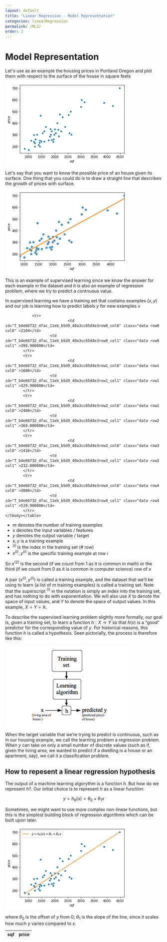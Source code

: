 ```yaml
---
layout: default
title: "Linear Regression - Model Representation"
categories: linearRegression
permalink: /ML2/
order: 2
---
```


# Model Representation
Let's use as an example the housing prices in Portland Oregon and plot them with respect to the surface of the house in square feets


![png](ML-2-ModelRepresentation_files/ML-2-ModelRepresentation_2_0.png)


Let's say that you want to know the possible price of an house given its surface. One thing that you could do is to draw a straight line that describes the growth of prices with surface.


![png](ML-2-ModelRepresentation_files/ML-2-ModelRepresentation_4_0.png)


This is an example of supervised learning since we know the answer for each example in the dataset and it is also an example of regression problem, where we try to predict a contnuous value.

In supervised learning we have a training set that contains examples $(x, y)$ and our job is learning how to predict labels $y$ for new examples $x$




<style  type="text/css" >
#T_b4e66732_4fac_11eb_b5d9_40a3cc65d4e3row0_col0,#T_b4e66732_4fac_11eb_b5d9_40a3cc65d4e3row0_col1,#T_b4e66732_4fac_11eb_b5d9_40a3cc65d4e3row1_col0,#T_b4e66732_4fac_11eb_b5d9_40a3cc65d4e3row1_col1,#T_b4e66732_4fac_11eb_b5d9_40a3cc65d4e3row2_col0,#T_b4e66732_4fac_11eb_b5d9_40a3cc65d4e3row2_col1,#T_b4e66732_4fac_11eb_b5d9_40a3cc65d4e3row3_col0,#T_b4e66732_4fac_11eb_b5d9_40a3cc65d4e3row3_col1,#T_b4e66732_4fac_11eb_b5d9_40a3cc65d4e3row4_col0,#T_b4e66732_4fac_11eb_b5d9_40a3cc65d4e3row4_col1{
            text-align:  left;
        }</style><table id="T_b4e66732_4fac_11eb_b5d9_40a3cc65d4e3" ><thead>    <tr>        <th class="col_heading level0 col0" >sqf</th>        <th class="col_heading level0 col1" >price</th>    </tr></thead><tbody>
                <tr>
                                <td id="T_b4e66732_4fac_11eb_b5d9_40a3cc65d4e3row0_col0" class="data row0 col0" >2104</td>
                        <td id="T_b4e66732_4fac_11eb_b5d9_40a3cc65d4e3row0_col1" class="data row0 col1" >399.900000</td>
            </tr>
            <tr>
                                <td id="T_b4e66732_4fac_11eb_b5d9_40a3cc65d4e3row1_col0" class="data row1 col0" >1600</td>
                        <td id="T_b4e66732_4fac_11eb_b5d9_40a3cc65d4e3row1_col1" class="data row1 col1" >329.900000</td>
            </tr>
            <tr>
                                <td id="T_b4e66732_4fac_11eb_b5d9_40a3cc65d4e3row2_col0" class="data row2 col0" >2400</td>
                        <td id="T_b4e66732_4fac_11eb_b5d9_40a3cc65d4e3row2_col1" class="data row2 col1" >369.000000</td>
            </tr>
            <tr>
                                <td id="T_b4e66732_4fac_11eb_b5d9_40a3cc65d4e3row3_col0" class="data row3 col0" >1416</td>
                        <td id="T_b4e66732_4fac_11eb_b5d9_40a3cc65d4e3row3_col1" class="data row3 col1" >232.000000</td>
            </tr>
            <tr>
                                <td id="T_b4e66732_4fac_11eb_b5d9_40a3cc65d4e3row4_col0" class="data row4 col0" >3000</td>
                        <td id="T_b4e66732_4fac_11eb_b5d9_40a3cc65d4e3row4_col1" class="data row4 col1" >539.900000</td>
            </tr>
    </tbody></table>



* $m$ denotes the number of training examples 
* $x$ denotes the input variables / features
* $y$ denotes the output variable / target
* $x, y$ is a training example
* $^{(i)}$ is the index in the training set (# row) 
* $x^{(i)}, y^{(i)}$ is the specific training example at row $i$

So $x^{(2)}$ is the second (if we count from 1 as it is common in math) or the third (if we count from 0 as it is common in computer science) row of $x$

  
A pair $\left(x^{(i)} , y^{(i)}\right)$ is called a training example, and the dataset that we’ll be using to learn (a list of $m$ training examples) is called a training set. Note that the superscript $^{(i)}$ in the notation is simply an index into the training set, and has nothing to do with exponentiation. We will also use $X$ to denote the space of input values, and $Y$ to denote the space of output values. In this example, $X = Y = \mathbb{R}$. 

To describe the supervised learning problem slightly more formally, our goal is, given a training set, to learn a function $h : X \to Y$ so that $h(x)$ is a “good” predictor for the corresponding value of $y$. For historical reasons, this function $h$ is called a hypothesis. Seen pictorially, the process is therefore like this:

![ML](./data/img/ML-flowchart.png)

When the target variable that we’re trying to predict is continuous, such as in our housing example, we call the learning problem a regression problem. When $y$ can take on only a small number of discrete values (such as if, given the living area, we wanted to predict if a dwelling is a house or an apartment, say), we call it a classification problem.

## How to repesent a linear regression hypothesis
The output of a machine learning algorythm is a function $h$. But how do we represent $h$?. Our initial choice is to represent $h$ as a linear function:

$$y = h_\theta(x) = \theta_0 + \theta_1x$$

Sometimes, we might want to use more complex non-linear functions, but this is the simplest building block of regression algorithms which can be built upon later.


![png](ML-2-ModelRepresentation_files/ML-2-ModelRepresentation_11_0.png)


where $\theta_0$ is the offset of $y$ from 0; $\theta_1$ is the slope of the line, since it scales how much $y$ varies compared to $x$.

